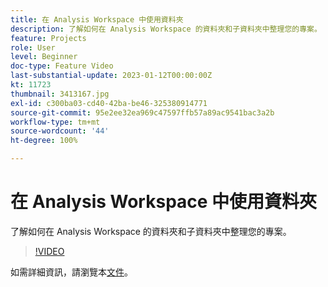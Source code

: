 ```yaml
---
title: 在 Analysis Workspace 中使用資料夾
description: 了解如何在 Analysis Workspace 的資料夾和子資料夾中整理您的專案。
feature: Projects
role: User
level: Beginner
doc-type: Feature Video
last-substantial-update: 2023-01-12T00:00:00Z
kt: 11723
thumbnail: 3413167.jpg
exl-id: c300ba03-cd40-42ba-be46-325380914771
source-git-commit: 95e2ee32ea969c47597ffb57a89ac9541bac3a2b
workflow-type: tm+mt
source-wordcount: '44'
ht-degree: 100%

---
```


# 在 Analysis Workspace 中使用資料夾

了解如何在 Analysis Workspace 的資料夾和子資料夾中整理您的專案。

>[!VIDEO](https://video.tv.adobe.com/v/3413167/?quality=12&learn=on)

如需詳細資訊，請瀏覽本[文件](https://experienceleague.adobe.com/docs/analytics/analyze/analysis-workspace/build-workspace-project/workspace-folders/about-folders.html)。
